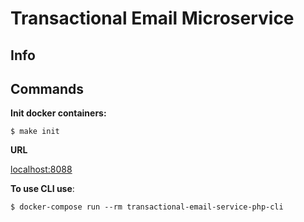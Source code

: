# Transactional Email Microservice #

## Info ##

## Commands ##

**Init docker containers:**

    $ make init

**URL**

[localhost:8088](http://localhost:8088)

**To use CLI use**:

    $ docker-compose run --rm transactional-email-service-php-cli
